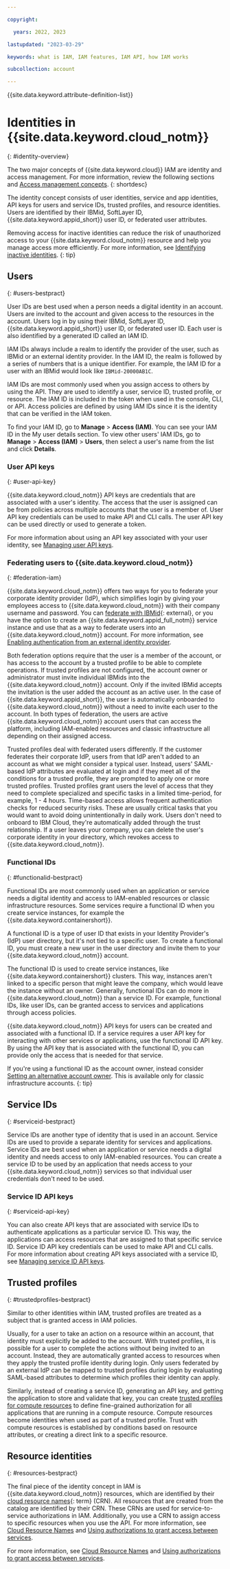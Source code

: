 ```yaml
---

copyright:

  years: 2022, 2023

lastupdated: "2023-03-29"

keywords: what is IAM, IAM features, IAM API, how IAM works

subcollection: account

---
```


{{site.data.keyword.attribute-definition-list}}


# Identities in {{site.data.keyword.cloud_notm}}
{: #identity-overview}

The two major concepts of {{site.data.keyword.cloud}} IAM are identity and access management. For more information, review the following sections and [Access management concepts](/docs/account?topic=account-access-management-overview).
{: shortdesc}

The identity concept consists of user identities, service and app identities, API keys for users and service IDs, trusted profiles, and resource identities. Users are identified by their IBMid, SoftLayer ID, {{site.data.keyword.appid_short}} user ID, or federated user attributes.

Removing access for inactive identities can reduce the risk of unauthorized access to your {{site.data.keyword.cloud_notm}} resource and help you manage access more efficiently. For more information, see [Identifying inactive identities](/docs/account?topic=account-id-inactive-identities).
{: tip}

## Users
{: #users-bestpract}

User IDs are best used when a person needs a digital identity in an account. Users are invited to the account and given access to the resources in the account. Users log in by using their IBMid, SoftLayer ID, {{site.data.keyword.appid_short}} user ID, or federated user ID. Each user is also identified by a generated ID called an IAM ID.

IAM IDs always include a realm to identify the provider of the user, such as IBMid or an external identity provider. In the IAM ID, the realm is followed by a series of numbers that is a unique identifier. For example, the IAM ID for a user with an IBMid would look like `IBMid-20000AB1C`.

IAM IDs are most commonly used when you assign access to others by using the API. They are used to identify a user, service ID, trusted profile, or resource. The IAM ID is included in the token when used in the console, CLI, or API. Access policies are defined by using IAM IDs since it is the identity that can be verified in the IAM token.

To find your IAM ID, go to **Manage** >  **Access (IAM)**. You can see your IAM ID in the My user details section. To view other users' IAM IDs, go to **Manage** > **Access (IAM)** > **Users**, then select a user's name from the list and click **Details**.

### User API keys
{: #user-api-key}

{{site.data.keyword.cloud_notm}} API keys are credentials that are associated with a user's identity. The access that the user is assigned can be from policies across multiple accounts that the user is a member of. User API key credentials can be used to make API and CLI calls. The user API key can be used directly or used to generate a token.

For more information about using an API key associated with your user identity, see [Managing user API keys](/docs/account?topic=account-userapikey).

### Federating users to {{site.data.keyword.cloud_notm}}
{: #federation-iam}

{{site.data.keyword.cloud_notm}} offers two ways for you to federate your corporate identity provider (IdP), which simplifies login by giving your employees access to {{site.data.keyword.cloud_notm}} with their company username and password. You can [federate with IBMid](https://ibm.box.com/v/IBMid-Federation-Guide){: external}, or you have the option to create an {{site.data.keyword.appid_full_notm}} service instance and use that as a way to federate users into an {{site.data.keyword.cloud_notm}} account. For more information, see [Enabling authentication from an external identity provider](/docs/account?topic=account-idp-integration).

Both federation options require that the user is a member of the account, or has access to the account by a trusted profile to be able to complete operations. If trusted profiles are not configured, the account owner or administrator must invite individual IBMids into the {{site.data.keyword.cloud_notm}} account. Only if the invited IBMid accepts the invitation is the user added the account as an active user. In the case of {{site.data.keyword.appid_short}}, the user is automatically onboarded to {{site.data.keyword.cloud_notm}} without a need to invite each user to the account. In both types of federation, the users are active {{site.data.keyword.cloud_notm}} account users that can access the platform, including IAM-enabled resources and classic infrastructure all depending on their assigned access.

Trusted profiles deal with federated users differently. If the customer federates their corporate IdP, users from that IdP aren't added to an account as what we might consider a typical user. Instead, users' SAML-based IdP attributes are evaluated at login and if they meet all of the conditions for a trusted profile, they are prompted to apply one or more trusted profiles. Trusted profiles grant users the level of access that they need to complete specialized and specific tasks in a limited time-period, for example, 1 - 4 hours. Time-based access allows frequent authentication checks for reduced security risks. These are usually critical tasks that you would want to avoid doing unintentionally in daily work. Users don't need to onboard to IBM Cloud, they're automatically added through the trust relationship. If a user leaves your company, you can delete the user's corporate identity in your directory, which revokes access to {{site.data.keyword.cloud_notm}}.

### Functional IDs
{: #functionalid-bestpract}

Functional IDs are most commonly used when an application or service needs a digital identity and access to IAM-enabled resources or classic infrastructure resources. Some services require a functional ID when you create service instances, for example the {{site.data.keyword.containershort}}.

A functional ID is a type of user ID that exists in your Identity Provider's (IdP) user directory, but it's not tied to a specific user. To create a functional ID, you must create a new user in the user directory and invite them to your {{site.data.keyword.cloud_notm}} account.

The functional ID is used to create service instances, like {{site.data.keyword.containershort}} clusters. This way, instances aren't linked to a specific person that might leave the company, which would leave the instance without an owner. Generally, functional IDs can do more in {{site.data.keyword.cloud_notm}} than a service ID. For example, functional IDs, like user IDs, can be granted access to services and applications through access policies.

{{site.data.keyword.cloud_notm}} API keys for users can be created and associated with a functional ID. If a service requires a user API key for interacting with other services or applications, use the functional ID API key. By using the API key that is associated with the functional ID, you can provide only the access that is needed for that service.

If you're using a functional ID as the account owner, instead consider [Setting an alternative account owner](/docs/account?topic=account-classic-infra-owner&interface=ui). This is available only for classic infrastructure accounts.
{: tip}

## Service IDs
{: #serviceid-bestpract}

Service IDs are another type of identity that is used in an account. Service IDs are used to provide a separate identity for services and applications. Service IDs are best used when an application or service needs a digital identity and needs access to only IAM-enabled resources. You can create a service ID to be used by an application that needs access to your {{site.data.keyword.cloud_notm}} services so that individual user credentials don't need to be used.

### Service ID API keys
{: #serviceid-api-key}

You can also create API keys that are associated with service IDs to authenticate applications as a particular service ID. This way, the applications can access resources that are assigned to that specific service ID. Service ID API key credentials can be used to make API and CLI calls. For more information about creating API keys associated with a service ID, see [Managing service ID API keys](/docs/account?topic=account-serviceidapikeys#serviceidapikeys).

## Trusted profiles
{: #trustedprofiles-bestpract}

Similar to other identities within IAM, trusted profiles are treated as a subject that is granted access in IAM policies.

Usually, for a user to take an action on a resource within an account, that identity must explicitly be added to the account. With trusted profiles, it is possible for a user to complete the actions without being invited to an account. Instead, they are automatically granted access to resources when they apply the trusted profile identity during login. Only users federated by an external IdP can be mapped to trusted profiles during login by evaluating SAML-based attributes to determine which profiles their identity can apply.

Similarly, instead of creating a service ID, generating an API key, and getting the application to store and validate that key, you can create [trusted profiles for compute resources](/docs/account?topic=account-create-trusted-profile) to define fine-grained authorization for all applications that are running in a compute resource. Compute resources become identities when used as part of a trusted profile. Trust with compute resources is established by conditions based on resource attributes, or creating a direct link to a specific resource.

## Resource identities
{: #resources-bestpract}

The final piece of the identity concept in IAM is {{site.data.keyword.cloud_notm}} resources, which are identified by their [cloud resource names](#x9494304){: term} (CRN). All resources that are created from the catalog are identified by their CRN. These CRNs are used for service-to-service authorizations in IAM. Additionally, you use a CRN to assign access to specific resources when you use the API. For more information, see [Cloud Resource Names](/docs/account?topic=account-crn) and [Using authorizations to grant access between services](/docs/account?topic=account-serviceauth).


For more information, see [Cloud Resource Names](/docs/account?topic=account-crn) and [Using authorizations to grant access between services](/docs/account?topic=account-serviceauth).
